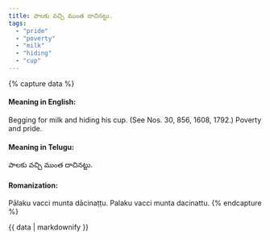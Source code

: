```yaml
---
title: పాలకు వచ్చి ముంత దాచినట్టు.
tags:
  - "pride"
  - "poverty"
  - "milk"
  - "hiding"
  - "cup"
---
```


{% capture data %}
#### Meaning in English:
Begging for milk and hiding his cup.
(See Nos. 30, 856, 1608, 1792.)
Poverty and pride.

#### Meaning in Telugu:
పాలకు వచ్చి ముంత దాచినట్టు.

#### Romanization:
Pālaku vacci munta dācinaṭṭu.
Palaku vacci munta dacinattu.
{% endcapture %}

{{ data | markdownify }}

